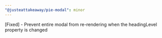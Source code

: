 ```yaml
---
"@justeattakeaway/pie-modal": minor
---
```


[Fixed] - Prevent entire modal from re-rendering when the headingLevel property is changed
